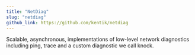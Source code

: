 ```yaml
---
title: "NetDiag"
slug: "netdiag"
github_link: https://github.com/kentik/netdiag
---
```


Scalable, asynchronous, implementations of low-level network diagnostics including ping, trace and a custom diagnostic we call knock.